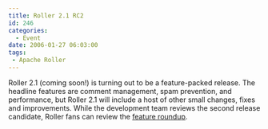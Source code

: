 ```yaml
---
title: Roller 2.1 RC2
id: 246
categories:
  - Event
date: 2006-01-27 06:03:00
tags:
 - Apache Roller
---
```


Roller 2.1 (coming soon!) is turning out to be a feature-packed release. The headline features are comment management, spam prevention, and performance, but Roller 2.1 will include a host of other small changes, fixes and improvements. While the development team reviews the second release candidate, Roller fans can review the [feature roundup](http://rollerweblogger.org/wiki/Wiki.jsp?page=Roller_2.1_WhatsNew).